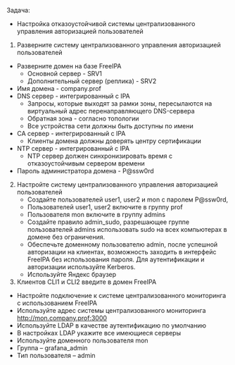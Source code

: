 Задача:
 - Настройка отказоустойчивой системы централизованного управления авторизацией пользователей
  1. Разверните систему централизованного управления авторизацией пользователей
   - Разверните домен на базе FreeIPA
     - Основной сервер - SRV1
     - Дополнительный сервер (реплика) - SRV2
   - Имя домена - company.prof
   - DNS сервер - интегрированный с IPA
     - Запросы, которые выходят за рамки зоны, пересылаются на виртуальный адрес перенаправляющего DNS-сервера
     - Обратная зона - согласно топологии
     - Все устройства сети должны быть доступны по имени
  - CA сервер - интегрированный с IPA
    - Клиенты домена должны доверять центру сертификации
  - NTP сервер - интегрированный с IPA
    - NTP сервер должен синхронизировать время с отказоустойчивым сервером времени
  - Пароль администратора домена - P@ssw0rd
  2. Настройте систему централизованного управления авторизацией пользователей
     - Создайте пользователей user1, user2 и mon с паролем P@ssw0rd, 
     - Пользователей user1, user2 включите в группу prof
     - Пользователя mon включите в группу admins
     - Создайте правило admin_sudo, разрешающее группе пользователей admins использовать sudo на всех компьютерах в домене без ограничения.
     - Обеспечьте доменному пользователю admin, после успешной авторизации на клиентах, возможность заходить в интерфейс FreeIPA без использования пароля. Для аутентификации и авторизации используйте Kerberos.
     - Используйте Яндекс браузер
  3. Клиентов CLI1 и CLI2 введите в домен FreeIPA 
  - Настройте подключение к системе централизованного мониторинга с использованием FreeIPA
  - Используйте адрес системы централизованного мониторинга http://mon.company.prof:3000
  - Используйте LDAP в качестве аутентификацию по умолчанию
  - В настройках LDAP укажите все имеющиеся серверы
  - Используйте доменного пользователя mon
  - Группа – grafana_admin
  - Тип пользователя – admin

